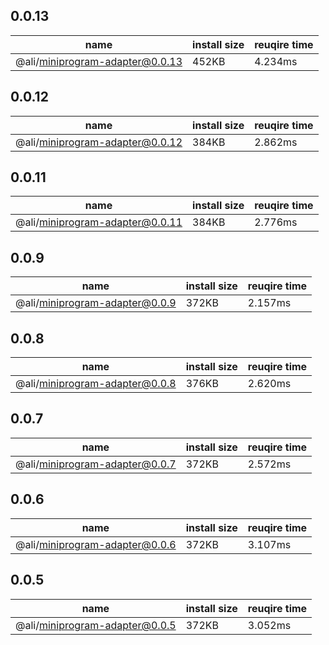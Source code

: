 ## 0.0.13

| name | install size | reuqire time |
| ---  | --- | --- |
| @ali/miniprogram-adapter@0.0.13 | 452KB | 4.234ms |


## 0.0.12

| name | install size | reuqire time |
| ---  | --- | --- |
| @ali/miniprogram-adapter@0.0.12 | 384KB | 2.862ms |


## 0.0.11

| name | install size | reuqire time |
| ---  | --- | --- |
| @ali/miniprogram-adapter@0.0.11 | 384KB | 2.776ms |


## 0.0.9

| name | install size | reuqire time |
| ---  | --- | --- |
| @ali/miniprogram-adapter@0.0.9 | 372KB | 2.157ms |


## 0.0.8

| name | install size | reuqire time |
| ---  | --- | --- |
| @ali/miniprogram-adapter@0.0.8 | 376KB | 2.620ms |


## 0.0.7

| name | install size | reuqire time |
| ---  | --- | --- |
| @ali/miniprogram-adapter@0.0.7 | 372KB | 2.572ms |


## 0.0.6

| name | install size | reuqire time |
| ---  | --- | --- |
| @ali/miniprogram-adapter@0.0.6 | 372KB | 3.107ms |


## 0.0.5

| name | install size | reuqire time |
| ---  | --- | --- |
| @ali/miniprogram-adapter@0.0.5 | 372KB | 3.052ms |
        